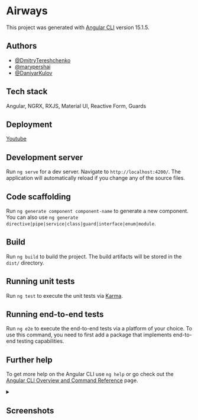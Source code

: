 # Airways

This project was generated with [Angular CLI](https://github.com/angular/angular-cli) version 15.1.5.

## Authors

- [@DmitryTereshchenko](https://github.com/DmitryTereshchenko)
- [@marypershai](https://github.com/marypershai)
- [@DaniyarKulov](https://github.com/DaniyarKulov)

## Tech stack

Angular, NGRX, RXJS, Material UI, Reactive Form, Guards

## Deployment  

[Youtube](https://6473d9356d456f062d11ed22--cute-gaufre-3c3aae.netlify.app/)


## Development server

Run `ng serve` for a dev server. Navigate to `http://localhost:4200/`. The application will automatically reload if you change any of the source files.

## Code scaffolding

Run `ng generate component component-name` to generate a new component. You can also use `ng generate directive|pipe|service|class|guard|interface|enum|module`.

## Build

Run `ng build` to build the project. The build artifacts will be stored in the `dist/` directory.

## Running unit tests

Run `ng test` to execute the unit tests via [Karma](https://karma-runner.github.io).

## Running end-to-end tests

Run `ng e2e` to execute the end-to-end tests via a platform of your choice. To use this command, you need to first add a package that implements end-to-end testing capabilities.

## Further help

To get more help on the Angular CLI use `ng help` or go check out the [Angular CLI Overview and Command Reference](https://angular.io/cli) page.

<details>
  <summary><h2>Screenshots</h2></summary>  
  
  ![image](https://github.com/DaniyarKulov/airways-angular/assets/91828656/bbf5605d-6ba6-4b52-9ef7-f9cc4ee65fd9)
  ![image](https://github.com/DaniyarKulov/airways-angular/assets/91828656/f339fcd0-c5fb-486e-a01c-468d334a04bd)
![image](https://github.com/DaniyarKulov/airways-angular/assets/91828656/acfa21f3-a139-4a91-bc56-f39215f77b75)
![image](https://github.com/DaniyarKulov/airways-angular/assets/91828656/d0d2efbd-3089-4c25-b50c-ebe10fd44045)
![image](https://github.com/DaniyarKulov/airways-angular/assets/91828656/b7df2843-10ea-445a-8444-5519541f98c0)
![image](https://github.com/DaniyarKulov/airways-angular/assets/91828656/6ecaf492-f441-45b5-b587-0230be5f34fe)
![image](https://github.com/DaniyarKulov/airways-angular/assets/91828656/3037613f-4145-4103-951d-df76dcb6000f)

  </ details>
  
